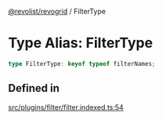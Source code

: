 [@revolist/revogrid](README.md) / FilterType

# Type Alias: FilterType

```ts
type FilterType: keyof typeof filterNames;
```

## Defined in

[src/plugins/filter/filter.indexed.ts:54](https://github.com/revolist/revogrid/blob/0bf9217987a0038bc73b1aec64e1a3314302e790/src/plugins/filter/filter.indexed.ts#L54)
